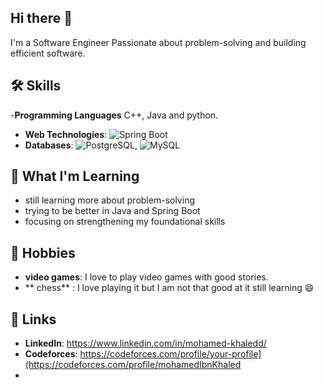## Hi there 👋
I'm a Software Engineer Passionate about problem-solving and building efficient software.

## 🛠️ Skills 
-**Programming Languages** C++, Java and python.
- **Web Technologies**: ![Spring Boot](https://img.shields.io/badge/-Spring%20Boot-6DB33F?style=flat-square&logo=spring&logoColor=white)
- **Databases**: ![PostgreSQL](https://img.shields.io/badge/-PostgreSQL-336791?style=flat-square&logo=postgresql&logoColor=white), ![MySQL](https://img.shields.io/badge/-MySQL-4479A1?style=flat-square&logo=mysql&logoColor=white)

## 🚀 What I'm Learning
- still learning more about problem-solving
- trying to be better in Java and Spring Boot
- focusing on strengthening my foundational skills
## 🎨 Hobbies
- **video games**: I love to play video games with good stories.
- ** chess** : I love playing it but I am not that good at it still learning 😄
## 🔗 Links
- **LinkedIn**: https://www.linkedin.com/in/mohamed-khaledd/
- **Codeforces**: https://codeforces.com/profile/your-profile](https://codeforces.com/profile/mohamedIbnKhaled
- 

